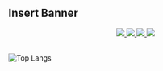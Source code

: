 ## Insert Banner

<div class="badges" align="center">
    <a href="https://x.com/DoggoNako"> 
        <img src="https://img.shields.io/badge/Twitter-Blue?style=for-the-badge&logo=X&color=%231DA1F2"> 
    </a>
    <a href="https://bsky.app/profile/doggonako.bsky.social"> 
        <img src="https://img.shields.io/badge/Bluesky-Blue?style=for-the-badge&logo=bluesky&logoColor=white&color=%231889FE"> 
    </a>
    <a href="https://twitch.tv/DoggoNako"> 
        <img src="https://img.shields.io/badge/Twitch-Purple?style=for-the-badge&logo=twitch&logoColor=white&color=%23944CFF"> 
    </a>
    <a href="https://www.reddit.com/user/Sashapoun_Nako/"> 
        <img src="https://img.shields.io/badge/Reddit-Orange?style=for-the-badge&logo=reddit&logoColor=white&color=%23FF451F"> 
    </a>
</div>
&nbsp;

![Top Langs](https://github-readme-stats.vercel.app/api/top-langs/?username=DoggoNako&layout=compact&theme=apprentice)

<!--
Here are some ideas to get you started:

- 🔭 I’m currently working on ...
- 🌱 I’m currently learning ...
- 👯 I’m looking to collaborate on ...
- 🤔 I’m looking for help with ...
- 💬 Ask me about ...
- 📫 How to reach me: ...
- 😄 Pronouns: ...
- ⚡ Fun fact: ...

Ideas: 
- Bannière: 
    - fond chill avec phrase "Hey, I'm Nako 👋"
    - Text dédoublé (Text normal et plusieurs texte derrière mais que bordure) <= p'tet pas, c'est nul
- Liens vers réseaux
- Description sur moi
- Language que je connais
- J'apprends quoi en ce moment
- Mes stats
- Signature en ASCII ? https://patorjk.com/software/taag/#p=display&f=Mer&t=DoggoNako (2 personnes pour n°1, 1 personne pour n°2)
    _  __     __      
  / |/ /__ _/ /_____      ႔ ႔ 
 /    / _ `/  '_/ _ \   ᠸᵕ ᵕ  𐅠
/_/|_/\_,_/_/\_\\___/   
                             
   \  |         |           
    \ |   _` |  |  /   _ \      ႔ ႔
  |\  |  (   |    <   (   |   ᠸᵕ ᵕ  𐅠
 _| \_| \__,_| _|\_\ \___/  

|¯¯¯\|¯¯¯|    /¯¯¯¯¯¯| |¯¯¯|/¯¯¯/  /¯¯¯¯¯\      ႔ ႔ 
|   '|   |  /   !|   |      <° |   x   |'     ᠸᵕ ᵕ  𐅠    <=== Sûrement mon préféré
|___|\___| /___/¯|__'| |___|\___\  \_____/                

Inspi':
https://dev.to/supritha/how-to-have-an-awesome-github-profile-1969
https://www.sitepoint.com/github-profile-readme/
-->
